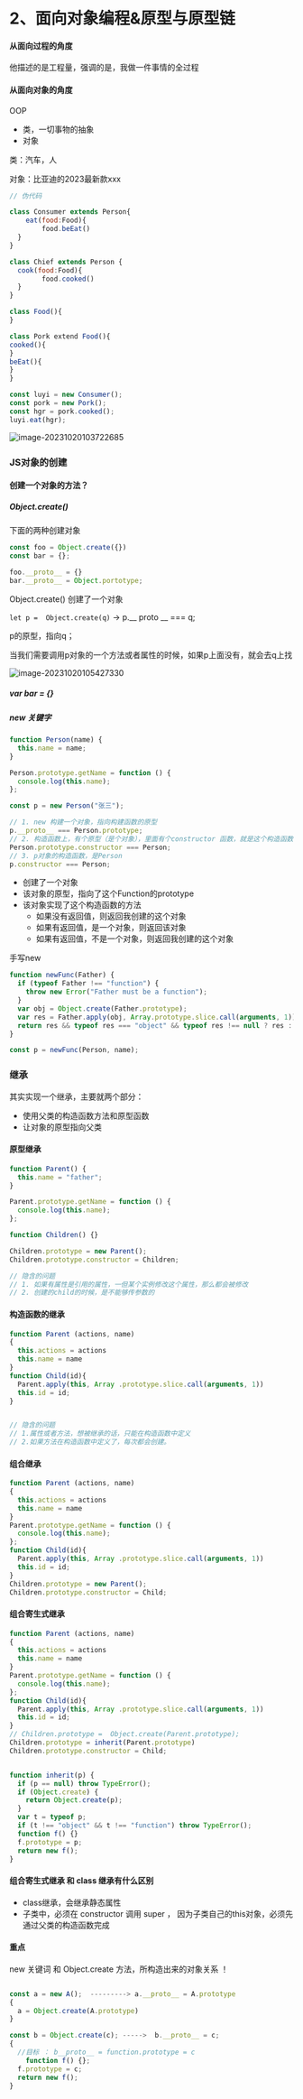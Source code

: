 # 2、面向对象编程&原型与原型链

#### 从面向过程的角度

他描述的是工程量，强调的是，我做一件事情的全过程



#### 从面向对象的角度

OOP  

- 类，一切事物的抽象
- 对象

类：汽车，人

对象：比亚迪的2023最新款xxx



```js
// 伪代码

class Consumer extends Person{
	eat(food:Food){
		food.beEat()
  }
}

class Chief extends Person {
  cook(food:Food){
		food.cooked()
  }
}

class Food(){
}

class Pork extend Food(){
cooked(){
}
beEat(){
}
}

const luyi = new Consumer();
const pork = new Pork();
const hgr = pork.cooked();
luyi.eat(hgr);

```

![image-20231020103722685](http://img.roydust.top/img/image-20231020103722685.png) 



### JS对象的创建

#### 创建一个对象的方法？

##### Object.create()

下面的两种创建对象

```js
const foo = Object.create({})
const bar = {};

foo.__proto__ = {}
bar.__proto__ = Object.portotype;
```

Object.create() 创建了一个对象

`let p =  Object.create(q)` -> p.__ proto __ === q;

p的原型，指向q；

当我们需要调用p对象的一个方法或者属性的时候，如果p上面没有，就会去q上找

![image-20231020105427330](http://img.roydust.top/img/image-20231020105427330.png)



##### var bar = {}



##### new 关键字

```js
function Person(name) {
  this.name = name;
}

Person.prototype.getName = function () {
  console.log(this.name);
};

const p = new Person("张三");

// 1. new 构建一个对象，指向构建函数的原型
p.__proto__ === Person.prototype;
// 2. 构造函数上，有个原型（是个对象），里面有个constructor 函数，就是这个构造函数本身
Person.prototype.constructor === Person;
// 3. p对象的构造函数，是Person
p.constructor === Person;
```



- 创建了一个对象
- 该对象的原型，指向了这个Function的prototype
- 该对象实现了这个构造函数的方法
  - 如果没有返回值，则返回我创建的这个对象
  - 如果有返回值，是一个对象，则返回该对象
  - 如果有返回值，不是一个对象，则返回我创建的这个对象



手写new

```js
function newFunc(Father) {
  if (typeof Father !== "function") {
    throw new Error("Father must be a function");
  }
  var obj = Object.create(Father.prototype);
  var res = Father.apply(obj, Array.prototype.slice.call(arguments, 1));
  return res && typeof res === "object" && typeof res !== null ? res : obj;
}

const p = newFunc(Person, name);

```





### 继承

其实实现一个继承，主要就两个部分：

- 使用父类的构造函数方法和原型函数
- 让对象的原型指向父类



#### 原型继承

```js
function Parent() {
  this.name = "father";
}

Parent.prototype.getName = function () {
  console.log(this.name);
};

function Children() {}

Children.prototype = new Parent();
Children.prototype.constructor = Children;

// 隐含的问题
// 1. 如果有属性是引用的属性，一但某个实例修改这个属性，那么都会被修改
// 2. 创建的child的时候，是不能够传参数的
```



#### 构造函数的继承

```js
function Parent (actions, name)
{
  this.actions = actions
  this.name = name
}
function Child(id){
  Parent.apply(this, Array .prototype.slice.call(arguments, 1))
  this.id = id;
}


// 隐含的问题
// 1.属性或者方法，想被继承的话，只能在构造函数中定义
// 2.如果方法在构造函数中定义了，每次都会创建。
```



#### 组合继承

```js
function Parent (actions, name)
{
  this.actions = actions
  this.name = name
}
Parent.prototype.getName = function () {
  console.log(this.name);
};
function Child(id){
  Parent.apply(this, Array .prototype.slice.call(arguments, 1))
  this.id = id;
}
Children.prototype = new Parent();
Children.prototype.constructor = Child;

```



#### 组合寄生式继承

```js
function Parent (actions, name)
{
  this.actions = actions
  this.name = name
}
Parent.prototype.getName = function () {
  console.log(this.name);
};
function Child(id){
  Parent.apply(this, Array .prototype.slice.call(arguments, 1))
  this.id = id;
}
// Children.prototype =  Object.create(Parent.prototype);
Children.prototype = inherit(Parent.prototype)
Children.prototype.constructor = Child;


function inherit(p) {
  if (p == null) throw TypeError();
  if (Object.create) {
    return Object.create(p);
  }
  var t = typeof p;
  if (t !== "object" && t !== "function") throw TypeError();
  function f() {}
  f.prototype = p;
  return new f();
}

```



#### 组合寄生式继承 和 class 继承有什么区别

- class继承，会继承静态属性
- 子类中，必须在 constructor 调用 super ， 因为子类自己的this对象，必须先通过父类的构造函数完成 



#### 重点

new 关键词 和 Object.create 方法，所构造出来的对象关系 ！

```js

const a = new A();  ---------> a.__proto__ = A.prototype
{
  a = Object.create(A.prototype)
}

const b = Object.create(c); ----->  b.__proto__ = c;
{
  //目标 ： b__proto__ = function.prototype = c  
	function f() {};
  f.prototype = c;
  return new f();   
}

```



